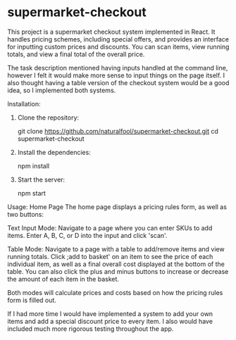 # supermarket-checkout

This project is a supermarket checkout system implemented in React. It handles pricing schemes, including special offers, and provides an interface for inputting custom prices and discounts. You can scan items, view running totals, and view a final total of the overall price.

The task description mentioned having inputs handled at the command line, however I felt it would make more sense to input things on the page itself. I also thought having a table version of the checkout system would be a good idea, so I implemented both systems.

Installation:
1. Clone the repository:

    git clone https://github.com/naturalfool/supermarket-checkout.git
        cd supermarket-checkout

2. Install the dependencies:

    npm install

3. Start the server:

    npm start


Usage:
Home Page
The home page displays a pricing rules form, as well as two buttons:

Text Input Mode: Navigate to a page where you can enter SKUs to add items. Enter A, B, C, or D into the input and click 'scan'.

Table Mode: Navigate to a page with a table to add/remove items and view running totals. Click ;add to basket' on an item to see the price of each individual item, as well as a final overall cost displayed at the bottom of the table. You can also click the plus and minus buttons to increase or decrease the amount of each item in the basket.

Both modes will calculate prices and costs based on how the pricing rules form is filled out. 

If I had more time I would have implemented a system to add your own items and add a special discount price to every item. I also would have included much more rigorous testing throughout the app.

